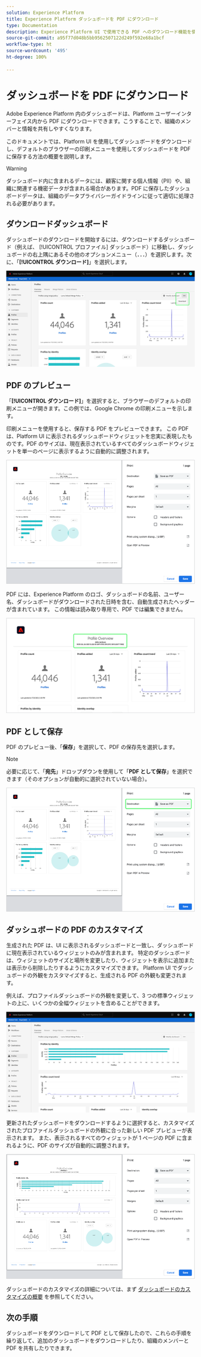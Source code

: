 ```yaml
---
solution: Experience Platform
title: Experience Platform ダッシュボードを PDF にダウンロード
type: Documentation
description: Experience Platform UI で使用できる PDF へのダウンロード機能を使用して、ダッシュボードのビジュアライゼーションのコピーを保存します。
source-git-commit: a95f77d048b5bb9562507122d249f592e68a1bcf
workflow-type: ht
source-wordcount: '495'
ht-degree: 100%

---
```



# ダッシュボードを PDF にダウンロード

Adobe Experience Platform 内のダッシュボードは、Platform ユーザーインターフェイス内から PDF にダウンロードできます。こうすることで、組織のメンバーと情報を共有しやすくなります。

このドキュメントでは、Platform UI を使用してダッシュボードをダウンロードし、デフォルトのブラウザーの印刷メニューを使用してダッシュボードを PDF に保存する方法の概要を説明します。

>[!WARNING]
>
>ダッシュボード内に含まれるデータには、顧客に関する個人情報（PII）や、組織に関連する機密データが含まれる場合があります。PDF に保存したダッシュボードデータは、組織のデータプライバシーガイドラインに従って適切に処理される必要があります。

## ダウンロードダッシュボード

ダッシュボードのダウンロードを開始するには、ダウンロードするダッシュボード（例えば、 [!UICONTROL プロファイル] ダッシュボード）に移動し、ダッシュボードの右上隅にあるその他のオプションメニュー（**`...`**）を選択します。次に、「**[!UICONTROL ダウンロード]**」を選択します。

![](images/download/download-button.png)

## PDF のプレビュー

「**[!UICONTROL ダウンロード]**」を選択すると、ブラウザーのデフォルトの印刷メニューが開きます。この例では、Google Chrome の印刷メニューを示します。

印刷メニューを使用すると、保存する PDF をプレビューできます。 この PDF は、Platform UI に表示されるダッシュボードウィジェットを忠実に表現したものです。PDF のサイズは、現在表示されているすべてのダッシュボードウィジェットを単一のページに表示するように自動的に調整されます。

![](images/download/download-chrome-print.png)

PDF には、Experience Platform のロゴ、ダッシュボードの名前、ユーザー名、ダッシュボードがダウンロードされた日時を含む、自動生成されたヘッダーが含まれています。 この情報は読み取り専用で、PDF では編集できません。

![](images/download/download-pdf.png)

## PDF として保存

PDF のプレビュー後、「**保存**」を選択して、PDF の保存先を選択します。

>[!NOTE]
>
>必要に応じて、「**宛先**」ドロップダウンを使用して「**PDF として保存**」を選択できます（そのオプションが自動的に選択されていない場合）。

![](images/download/download-chrome-print-destination.png)

## ダッシュボードの PDF のカスタマイズ

生成された PDF は、UI に表示されるダッシュボードと一致し、ダッシュボードに現在表示されているウィジェットのみが含まれます。 特定のダッシュボードは、ウィジェットのサイズと場所を変更したり、ウィジェットを表示に追加または表示から削除したりするようにカスタマイズできます。 Platform UI でダッシュボードの外観をカスタマイズすると、生成される PDF の外観も変更されます。

例えば、プロファイルダッシュボードの外観を変更して、3 つの標準ウィジェットの上に、いくつかの全幅ウィジェットを含めることができます。

![](images/download/download-modify.png)

更新されたダッシュボードをダウンロードするように選択すると、カスタマイズされたプロファイルダッシュボードの外観に合った新しい PDF プレビューが表示されます。 また、表示されるすべてのウィジェットが 1 ページの PDF に含まれるように、PDF のサイズが自動的に調整されます。

![](images/download/download-chrome-print-modified.png)

ダッシュボードのカスタマイズの詳細については、まず [ダッシュボードのカスタマイズの概要](customize/overview.md) を参照してください。

## 次の手順

ダッシュボードをダウンロードして PDF として保存したので、これらの手順を繰り返して、追加のダッシュボードをダウンロードしたり、組織のメンバーと PDF を共有したりできます。